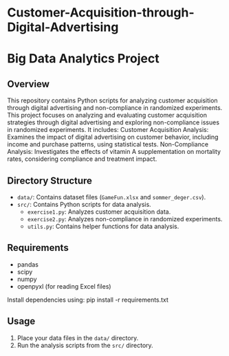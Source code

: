 # Customer-Acquisition-through-Digital-Advertising
# Big Data Analytics Project

## Overview

This repository contains Python scripts for analyzing customer acquisition through digital advertising and non-compliance in randomized experiments. 
This project focuses on analyzing and evaluating customer acquisition strategies through digital advertising and exploring non-compliance issues in randomized experiments. It includes:
Customer Acquisition Analysis: Examines the impact of digital advertising on customer behavior, including income and purchase patterns, using statistical tests.
Non-Compliance Analysis: Investigates the effects of vitamin A supplementation on mortality rates, considering compliance and treatment impact.

## Directory Structure

- `data/`: Contains dataset files (`GameFun.xlsx` and `sommer_deger.csv`).
- `src/`: Contains Python scripts for data analysis.
  - `exercise1.py`: Analyzes customer acquisition data.
  - `exercise2.py`: Analyzes non-compliance in randomized experiments.
  - `utils.py`: Contains helper functions for data analysis.

## Requirements

- pandas
- scipy
- numpy
- openpyxl (for reading Excel files)

Install dependencies using:
pip install -r requirements.txt

## Usage

1. Place your data files in the `data/` directory.
2. Run the analysis scripts from the `src/` directory.

